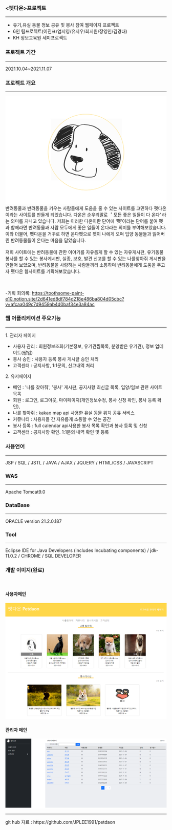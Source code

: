 ### <펫다온>프로젝트
<hr>
<ul>
  <li>유기,유실 동물 정보 공유 및 봉사 참여 웹페이지 프로젝트</li>
  <li>6인 팀프로젝트(이진표/염지영/유지우/최지원/장영인/김경태)</li>
  <li>KH 정보교육원 세미프로젝트</li>
</ul> 
 
### 프로젝트 기간
<hr>
2021.10.04~2021.11.07

### 프로젝트 개요
<hr>
<img src="./WebContent/images/findMe_list_sample.png">
 반려동물과 반려동물을 키우는 사람들에게 도움을 줄 수 있는 사이트를 고민하다 펫다온이라는 사이트를 만들게 되었습니다. 다온은 순우리말로 ＇모든 좋은 일들이 다 온다’ 라는 의미를 지니고 있습니다.  저희는 이러한 다온이란 단어에 ‘펫’이라는 단어를 붙여 펫과 함께라면 반려동물과 사람 모두에게 좋은 일들이 온다라는 의미를 부여해보았습니다. 이와 더불어, 펫다온을 거꾸로 하면 온다펫으로 펫이 나에게 오며 입양 동물들과 잃어버린 반려동물들이 온다는 마음을 담았습니다. 
<br>
<br>
 저희 사이트에는 반려동물에 관한 이야기를 자유롭게 할 수 있는 자유게시판, 유기동물 봉사를 할 수 있는 봉사게시판, 실종, 보호, 발견 신고를 할 수 있는 나를찾아줘 게시판을 만들어 보았으며, 반려동물을 사랑하는 사람들끼리 소통하며 반려동물에게 도움을 주고자 펫다온 웹사이트를 기획해보았습니다.

<br><br>
-기획 회의록: https://toothsome-paint-e10.notion.site/2d641ed8df784d218e486ba804d05cbc?v=afcaa049c7d9459ab4d0baf34e3a84ac
  
### 웹 어플리케이션 주요기능
<hr>
1. 관리자 페이지<br>
<ul>
    <li>사용자 관리 : 회원정보조회(기본정보, 유기견찜목록, 분양받은 유기견), 정보 업데이트(팝업)</li>
    <li>봉사 승인 : 사용자 등록 봉사 게시글 승인 처리</li>
    <li>고객센터 : 공지사항, 1:1문의, 신고내역 처리</li>
</ul>
2. 유저페이지<br>
<ul>
     <li>메인 : '나를 찾아줘', '봉사' 게시판, 공지사항 최신글 목록, 입양/임보 관련 사이트 목록</li>
     <li>회원 : 로그인, 로그아웃, 마이페이지(개인정보수정, 봉사 신청 확인, 봉사 등록 확인),</li>
     <li>나를 찾아줘 : kakao map api 사용한 유실 동물 위치 공유 서비스</li>
     <li>커뮤니티 : 사용자들 간 자유롭게 소통할 수 있는 공간</li>
     <li>봉사 등록 : full calendar api사용한 봉사 목록 확인과 봉사 등록 및 신청</li>
  <li>고객센터 : 공지사항 확인. 1:1문의 내역 확인 및 등록 </li>
</ul>

### 사용언어
<hr>
JSP / SQL / JSTL / JAVA / AJAX / JQUERY / HTML/CSS / JAVASCRIPT

### WAS
<hr>
Apache Tomcat9.0

### DataBase
<hr>
ORACLE version 21.2.0.187

### Tool
<hr>
Eclipse IDE for Java Developers (includes Incubating components) / jdk-11.0.2 / CHROME / SQL DEVELOPER


### 개발 이미지(완료)
<br>

 <h4>사용자메인</h4>
<img src="./WebContent/images/mainPage.png">
 <h4>관리자 메인</h4>
<img src="./WebContent/images/adminPage.png">

<hr>
git hub 자료 : https://github.com/JPLEE1991/petdaon
